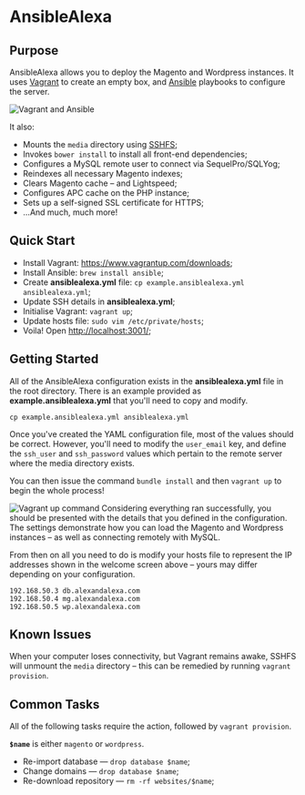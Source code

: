 AnsibleAlexa
============

Purpose
---

AnsibleAlexa allows you to deploy the Magento and Wordpress instances. It uses <a href="http://www.vagrantup.com/" target="_blank">Vagrant</a> to create an empty box, and <a href="http://www.ansible.com/home" target="_blank">Ansible</a> playbooks to configure the server.

<img src="http://i.imgur.com/8JXQwdB.png" alt="Vagrant and Ansible" />

It also:

 - Mounts the `media` directory using <a href="http://fuse.sourceforge.net/sshfs.html" target="_blank">SSHFS</a>;
 - Invokes `bower install` to install all front-end dependencies;
 - Configures a MySQL remote user to connect via SequelPro/SQLYog;
 - Reindexes all necessary Magento indexes;
 - Clears Magento cache &ndash; and Lightspeed;
 - Configures APC cache on the PHP instance;
 - Sets up a self-signed SSL certificate for HTTPS;
 - ...And much, much more!

Quick Start
---

 * Install Vagrant: <a href="https://www.vagrantup.com/downloads" target="_blank">https://www.vagrantup.com/downloads</a>;
 * Install Ansible: `brew install ansible`;
 * Create **ansiblealexa.yml** file: `cp example.ansiblealexa.yml ansiblealexa.yml`;
 * Update SSH details in **ansiblealexa.yml**;
 * Initialise Vagrant: `vagrant up`;
 * Update hosts file: `sudo vim /etc/private/hosts`;
 * Voila! Open <a href="http://localhost:3001/" target="_blank">http://localhost:3001/</a>;

Getting Started
---

All of the AnsibleAlexa configuration exists in the **ansiblealexa.yml** file in the root directory. There is an example provided as **example.ansiblealexa.yml** that you'll need to copy and modify.

`cp example.ansiblealexa.yml ansiblealexa.yml`

Once you've created the YAML configuration file, most of the values should be correct. However, you'll need to modify the `user_email` key, and define the `ssh_user` and `ssh_password` values which pertain to the remote server where the media directory exists.

You can then issue the command `bundle install` and then `vagrant up` to begin the whole process!

<img src="http://i.imgur.com/eKzKoll.png" alt="Vagrant up command" />
Considering everything ran successfully, you should be presented with the details that you defined in the configuration. The settings demonstrate how you can load the Magento and Wordpress instances &ndash; as well as connecting remotely with MySQL.

From then on all you need to do is modify your hosts file to represent the IP addresses shown in the welcome screen above &ndash; yours may differ depending on your configuration.

```
192.168.50.3 db.alexandalexa.com
192.168.50.4 mg.alexandalexa.com
192.168.50.5 wp.alexandalexa.com
```

Known Issues
---

When your computer loses connectivity, but Vagrant remains awake, SSHFS will unmount the `media` directory &ndash; this can be remedied by running `vagrant provision`.

Common Tasks
---

All of the following tasks require the action, followed by `vagrant provision`.

**`$name`** is either `magento` or `wordpress`.

 * Re-import database &mdash; `drop database $name`;
 * Change domains &mdash; `drop database $name`;
 * Re-download repository &mdash; `rm -rf websites/$name`;